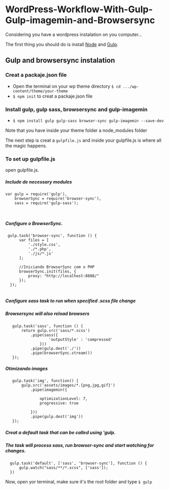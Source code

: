 # WordPress-Workflow-With-Gulp-Gulp-imagemin-and-Browsersync

Considering you have a wordpress instalation on you computer... 

The first thing you should do is install [Node](https://nodejs.org) and [Gulp](https://gulpjs.com/).

## Gulp and browsersync instalation

### Creat a packaje.json file

* Open the terminal on your wp theme directory `$ cd .../wp-content/theme/your-theme`
* `$ npm init` to creat a packaje.json file

### Install gulp, gulp sass, browsersync and gulp-imagemin

* `$ npm install gulp gulp-sass browser-sync gulp-imagemin --save-dev`

Note that you have inside your theme folder a node_modules folder

The next step is creat a `gulpfile.js` and inside your gulpfile.js is where all the magic happens.

### To set up gulpfile.js

open gulpfile.js.

##### Include de necessary modules
```
var gulp = require('gulp'),
    browserSync = require('browser-sync'),
    sass = require('gulp-sass');
    
    
```

##### Configure o BrowserSync.
```
 gulp.task('browser-sync', function () {
      var files = [
          './style.css',
          './*.php',
          './js/*.js'
      ];

      //Iniciando BrowserSync com o PHP
      browserSync.init(files, {
          proxy: "http://localhost:8888/"
      });
  });
  
```
##### Configure sass task to run when specified .scss file change
##### Browsersync will also reload browsers
 ```
    gulp.task('sass', function () {
        return gulp.src('sass/*.scss')
            .pipe(sass({
                    'outputStyle' : 'compressed'
                }))
            .pipe(gulp.dest('./'))
            .pipe(browserSync.stream())
    });
 ```
 
 ##### Otimizando images
 ```
    gulp.task('img', function() {
        gulp.src('assets/images/*.{png,jpg,gif}')
            .pipe(imagemin({

                optimizationLevel: 7,
                progressive: true

            }))
            .pipe(gulp.dest('img'))
    });
 ```
##### Creat a default task that can be called using 'gulp.
##### The task will process sass, run browser-sync and start watching for changes.
```
  gulp.task('default', ['sass', 'browser-sync'], function () {
      gulp.watch("sass/**/*.scss", ['sass']);
  })

```

Now, open yor terminal, make sure it's the root folder and type `$ gulp ` 

